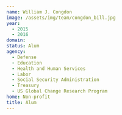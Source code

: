 ```yaml
---
name: William J. Congdon
image: /assets/img/team/congdon_bill.jpg
year: 
  - 2015
  - 2016
domain:
status: Alum
agency:
  - Defense
  - Education
  - Health and Human Services
  - Labor
  - Social Security Administration
  - Treasury
  - US Global Change Research Program
home: Non-profit
title: Alum
---
```



